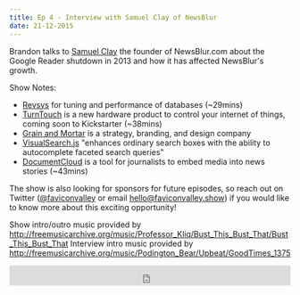 ```yaml
---
title: Ep 4 - Interview with Samuel Clay of NewsBlur
date: 21-12-2015
---
```


Brandon talks to [Samuel Clay](https://twitter.com/samuelclay) the founder of NewsBlur.com about the Google Reader shutdown in 2013 and how it has affected NewsBlur's growth.

Show Notes:

- [Revsys](http://www.revsys.com/?ref=faviconvalley.show) for tuning and performance of databases (~29mins)
- [TurnTouch](http://turntouch.com/?ref=faviconvalley.show) is a new hardware product to control your internet of things, coming soon to Kickstarter (~38mins)
- [Grain and Mortar](http://grainandmortar.com/?ref=faviconvalley.show) is a strategy, branding, and design company
- [VisualSearch.js](https://documentcloud.github.io/visualsearch/?ref=faviconvalley.show) "enhances ordinary search boxes with the ability to autocomplete faceted search queries"
- [DocumentCloud](https://www.documentcloud.org/opensource?ref=faviconvalley.show) is a tool for journalists to embed media into news stories (~43mins)

The show is also looking for sponsors for future episodes, so reach out on Twitter ([@faviconvalley](https://twitter.com/faviconvalley) or email hello@faviconvalley.show) if you would like to know more about this exciting opportunity!

Show intro/outro music provided by <http://freemusicarchive.org/music/Professor_Kliq/Bust_This_Bust_That/Bust_This_Bust_That>
Interview intro music provided by <http://freemusicarchive.org/music/Podington_Bear/Upbeat/GoodTimes_1375>

<iframe frameborder='0' height='36px' scrolling='no' seamless src='https://simplecast.fm/e/23516?style=dark' width='100%'></iframe>
